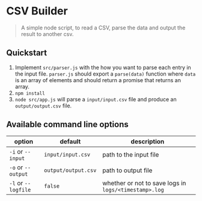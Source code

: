 # CSV Builder

> A simple node script, to read a CSV, parse the data and output the result to another csv.

## Quickstart

  1. Implement `src/parser.js` with the how you want to parse each entry in the input file. `parser.js` should export a `parse(data)` function where `data` is an array of elements and should return a promise that returns an array.
  1. `npm install`
  1. `node src/app.js` will parse a `input/input.csv` file and produce an `output/output.csv` file.

## Available command line options

| option | default | description |
| ------ | ------- | ----------- |
| `-i` or `--input` | `input/input.csv` | path to the input file |
| `-o` or `--output` | `output/output.csv` | path to output file |
| `-l` or `--logfile` | `false` | whether or not to save logs in `logs/<timestamp>.log` |


